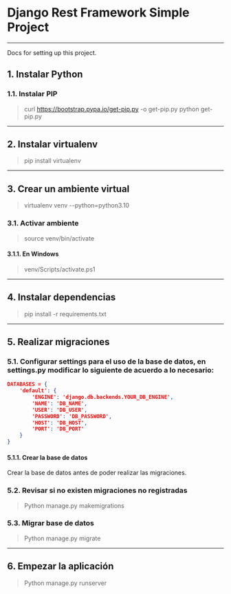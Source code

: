 # Django Rest Framework Simple Project
___
Docs for setting up this project.
## 1. Instalar Python
### 1.1. Instalar PIP
> curl https://bootstrap.pypa.io/get-pip.py -o get-pip.py
> python get-pip.py
___
## 2. Instalar virtualenv
> pip install virtualenv
___
## 3. Crear un ambiente virtual
> virtualenv venv --python=python3.10
### 3.1. Activar ambiente
> source venv/bin/activate
#### 3.1.1. En Windows
> venv/Scripts/activate.ps1
___
## 4. Instalar dependencias
> pip install -r requirements.txt
___
## 5. Realizar migraciones
### 5.1. Configurar settings para el uso de la base de datos, en settings.py modificar lo siguiente de acuerdo a lo necesario:
```json lines
DATABASES = {
    'default': {
        'ENGINE': 'django.db.backends.YOUR_DB_ENGINE',
        'NAME': 'DB_NAME',
        'USER': 'DB_USER',
        'PASSWORD': 'DB_PASSWORD',
        'HOST': 'DB_HOST',
        'PORT': 'DB_PORT'
    }
}
```
#### 5.1.1. Crear la base de datos
Crear la base de datos antes de poder realizar las migraciones.  
### 5.2. Revisar si no existen migraciones no registradas
> Python manage.py makemigrations
### 5.3. Migrar base de datos
> Python manage.py migrate
___
## 6. Empezar la aplicación
> Python manage.py runserver